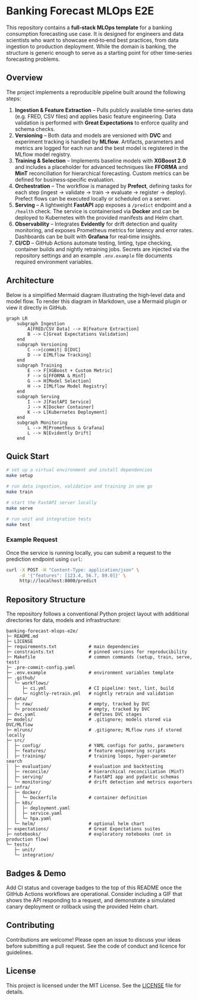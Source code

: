<!-- README for the Banking Forecast MLOps E2E Project -->

# Banking Forecast MLOps E2E

This repository contains a **full‑stack MLOps template** for a banking consumption forecasting use case.  It is designed for engineers and data scientists who want to showcase end‑to‑end best practices, from data ingestion to production deployment.  While the domain is banking, the structure is generic enough to serve as a starting point for other time‑series forecasting problems.

## Overview

The project implements a reproducible pipeline built around the following steps:

1. **Ingestion & Feature Extraction** – Pulls publicly available time‑series data (e.g. FRED, CSV files) and applies basic feature engineering.  Data validation is performed with **Great Expectations** to enforce quality and schema checks.
2. **Versioning** – Both data and models are versioned with **DVC** and experiment tracking is handled by **MLflow**.  Artifacts, parameters and metrics are logged for each run and the best model is registered in the MLflow model registry.
3. **Training & Selection** – Implements baseline models with **XGBoost 2.0** and includes a placeholder for advanced techniques like **FFORMA** and **MinT** reconciliation for hierarchical forecasting.  Custom metrics can be defined for business‑specific evaluation.
4. **Orchestration** – The workflow is managed by **Prefect**, defining tasks for each step (ingest → validate → train → evaluate → register → deploy).  Prefect flows can be executed locally or scheduled on a server.
5. **Serving** – A lightweight **FastAPI** app exposes a `/predict` endpoint and a `/health` check.  The service is containerised via **Docker** and can be deployed to Kubernetes with the provided manifests and Helm chart.
6. **Observability** – Integrates **Evidently** for drift detection and quality monitoring, and exposes Prometheus metrics for latency and error rates.  Dashboards can be built with **Grafana** for real‑time insights.
7. **CI/CD** – GitHub Actions automate testing, linting, type checking, container builds and nightly retraining jobs.  Secrets are injected via the repository settings and an example `.env.example` file documents required environment variables.

## Architecture

Below is a simplified Mermaid diagram illustrating the high‑level data and model flow.  To render this diagram in Markdown, use a Mermaid plugin or view it directly in GitHub.

```mermaid
graph LR
    subgraph Ingestion
        A[FRED/CSV Data] --> B[Feature Extraction]
        B --> C[Great Expectations Validation]
    end
    subgraph Versioning
        C -->|commit| D[DVC]
        D --> E[MLflow Tracking]
    end
    subgraph Training
        E --> F[XGBoost + Custom Metric]
        F --> G[FFORMA & MinT]
        G --> H[Model Selection]
        H --> I[MLflow Model Registry]
    end
    subgraph Serving
        I --> J[FastAPI Service]
        J --> K[Docker Container]
        K --> L[Kubernetes Deployment]
    end
    subgraph Monitoring
        L --> M[Prometheus & Grafana]
        L --> N[Evidently Drift]
    end
```

## Quick Start

```bash
# set up a virtual environment and install dependencies
make setup

# run data ingestion, validation and training in one go
make train

# start the FastAPI server locally
make serve

# run unit and integration tests
make test
```

### Example Request

Once the service is running locally, you can submit a request to the prediction endpoint using `curl`:

```bash
curl -X POST -H "Content-Type: application/json" \
     -d '{"features": [123.4, 56.7, 89.0]}' \
     http://localhost:8000/predict
```

## Repository Structure

The repository follows a conventional Python project layout with additional directories for data, models and infrastructure:

```
banking-forecast-mlops-e2e/
├─ README.md
├─ LICENSE
├─ requirements.txt            # main dependencies
├─ constraints.txt             # pinned versions for reproducibility
├─ Makefile                    # common commands (setup, train, serve, test)
├─ .pre-commit-config.yaml
├─ .env.example                # environment variables template
├─ .github/
│  └─ workflows/
│     ├─ ci.yml                # CI pipeline: test, lint, build
│     └─ nightly-retrain.yml   # nightly retrain and validation
├─ data/
│  ├─ raw/                     # empty, tracked by DVC
│  └─ processed/               # empty, tracked by DVC
├─ dvc.yaml                    # defines DVC stages
├─ models/                     # .gitignore; models stored via DVC/MLflow
├─ mlruns/                     # .gitignore; MLflow runs if stored locally
├─ src/
│  ├─ config/                  # YAML configs for paths, parameters
│  ├─ features/                # feature engineering scripts
│  ├─ training/                # training loops, hyper‑parameter search
│  ├─ evaluation/              # evaluation and backtesting
│  ├─ reconcile/               # hierarchical reconciliation (MinT)
│  ├─ serving/                 # FastAPI app and pydantic schemas
│  └─ monitoring/              # drift detection and metrics exporters
├─ infra/
│  ├─ docker/
│  │  └─ Dockerfile            # container definition
│  ├─ k8s/
│  │  ├─ deployment.yaml
│  │  ├─ service.yaml
│  │  └─ hpa.yaml
│  └─ helm/                    # optional helm chart
├─ expectations/               # Great Expectations suites
├─ notebooks/                  # exploratory notebooks (not in production flow)
└─ tests/
   ├─ unit/
   └─ integration/
```

## Badges & Demo

Add CI status and coverage badges to the top of this README once the GitHub Actions workflows are operational.  Consider including a GIF that shows the API responding to a request, and demonstrate a simulated canary deployment or rollback using the provided Helm chart.

## Contributing

Contributions are welcome!  Please open an issue to discuss your ideas before submitting a pull request.  See the code of conduct and licence for guidelines.

## License

This project is licensed under the MIT License.  See the [LICENSE](LICENSE) file for details.